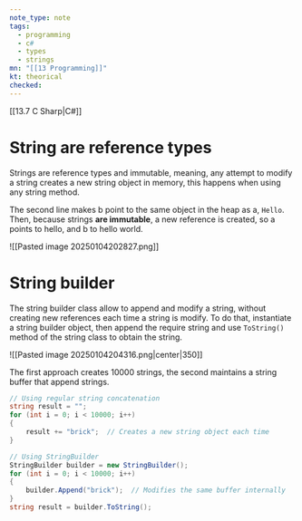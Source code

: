 ```yaml
---
note_type: note
tags:
  - programming
  - c#
  - types
  - strings
mn: "[[13 Programming]]"
kt: theorical
checked: 
---
```

[[13.7 C Sharp|C#]]

# String are reference types
Strings are reference types and immutable, meaning, any attempt to modify a string creates a new string object in memory, this happens when using any string method. 

The second line makes b point to the same object in the heap as a, `Hello`. Then, because strings **are immutable**, a new reference is created, so a points to hello, and b to hello world. 

![[Pasted image 20250104202827.png]]

# String builder
The string builder class allow to append and modify a string, without creating new references each time a string is modify. To do that, instantiate a string builder object, then append the require string and use `ToString()` method of the string class to obtain the string.

![[Pasted image 20250104204316.png|center|350]]

The first approach creates 10000 strings, the second maintains a string buffer that append strings.

```c#
// Using regular string concatenation
string result = "";
for (int i = 0; i < 10000; i++)
{
    result += "brick";  // Creates a new string object each time
}

// Using StringBuilder
StringBuilder builder = new StringBuilder();
for (int i = 0; i < 10000; i++)
{
    builder.Append("brick");  // Modifies the same buffer internally
}
string result = builder.ToString();
```